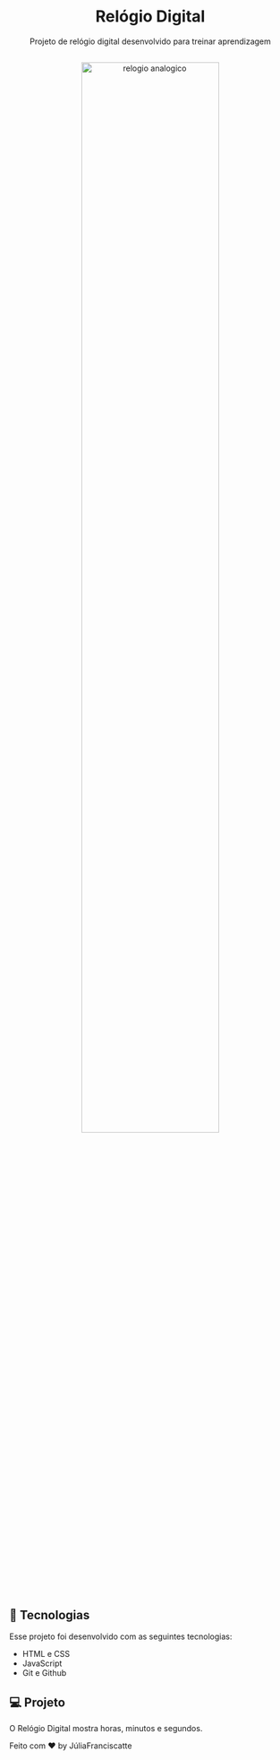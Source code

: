 <h1 align="center"> Relógio Digital </h1>

<p align="center">
    Projeto de relógio digital desenvolvido para treinar aprendizagem
</p>

##

<p align="center">
  <img alt="relogio analogico" src="https://user-images.githubusercontent.com/99362684/200394973-117ef0bb-ffce-429f-b23b-f236f62d89f1.png" width="70%">
</p>

## 🚀 Tecnologias

Esse projeto foi desenvolvido com as seguintes tecnologias:

- HTML e CSS
- JavaScript
- Git e Github

## 💻 Projeto

O Relógio Digital mostra horas, minutos e segundos.

Feito com ♥ by JúliaFranciscatte

